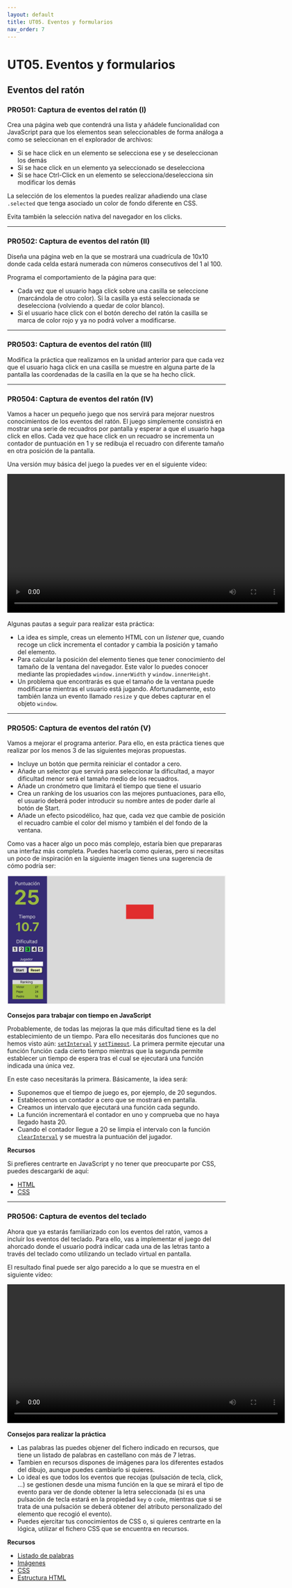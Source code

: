 ```yaml
---
layout: default
title: UT05. Eventos y formularios
nav_order: 7
---
```


# UT05. Eventos y formularios

## Eventos del ratón

### PR0501: Captura de eventos del ratón (I)

Crea una página web que contendrá una lista y añádele funcionalidad con JavaScript para que los elementos sean seleccionables de forma análoga a como se seleccionan en el explorador de archivos:

- Si se hace click en un elemento se selecciona ese y se deseleccionan los demás
- Si se hace click en un elemento ya seleccionado se deselecciona
- Si se hace Ctrl-Click en un elemento se selecciona/deselecciona sin modificar los demás

La selección de los elementos la puedes realizar añadiendo una clase `.selected` que tenga asociado un color de fondo diferente en CSS.

Evita también la selección nativa del navegador en los clicks.

---

### PR0502: Captura de eventos del ratón (II)

Diseña una página web en la que se mostrará una cuadrícula de 10x10 donde cada celda estará numerada con números consecutivos del 1 al 100.

Programa el comportamiento de la página para que:

- Cada vez que el usuario haga click sobre una casilla se seleccione (marcándola de otro color). Si la casilla ya está seleccionada se deselecciona (volviendo a quedar de color blanco).
- Si el usuario hace click con el botón derecho del ratón la casilla se marca de color rojo y ya no podrá volver a modificarse.


---

### PR0503: Captura de eventos del ratón (III)

Modifica la práctica que realizamos en la unidad anterior para que cada vez que el usuario haga click en una casilla se muestre en alguna parte de la pantalla las coordenadas de la casilla en la que se ha hecho click.

---

### PR0504: Captura de eventos del ratón (IV)

Vamos a hacer un pequeño juego que nos servirá para mejorar nuestros conocimientos de los eventos del ratón. El juego simplemente consistirá en mostrar una serie de recuadros por pantalla y esperar a que el usuario haga click en ellos. Cada vez que hace click en un recuadro se incrementa un contador de puntuación en 1 y se redibuja el recuadro con diferente tamaño en otra posición de la pantalla.

Una versión muy básica del juego la puedes ver en el siguiente vídeo:

<video width="640" controls>
    <source src="assets/videos/pr0504.mp4" type="video/mp4">
    Tu navegador no soporta la reproducción de vídeo
</video>

Algunas pautas a seguir para realizar esta práctica:

- La idea es simple, creas un elemento HTML con un *listener* que, cuando recoge un click incrementa el contador y cambia la posición y tamaño del elemento.
- Para calcular la posición del elemento tienes que tener conocimiento del tamaño de la ventana del navegador. Este valor lo puedes conocer mediante las propiedades `window.innerWidth` y `window.innerHeight`.
- Un problema que encontrarás es que el tamaño de la ventana puede modificarse mientras el usuario está jugando. Afortunadamente, esto también lanza un evento llamado `resize` y que debes capturar en el objeto `window`.

---

### PR0505: Captura de eventos del ratón (V)

Vamos a mejorar el programa anterior. Para ello, en esta práctica tienes que realizar por los menos 3 de las siguientes mejoras propuestas.

- Incluye un botón que permita reiniciar el contador a cero.
- Añade un selector que servirá para seleccionar la dificultad, a mayor dificultad menor será el tamaño medio de los recuadros.
- Añade un cronómetro que limitará el tiempo que tiene el usuario
- Crea un ranking de los usuarios con las mejores puntuaciones, para ello, el usuario deberá poder introducir su nombre antes de poder darle al botón de Start.
- Añade un efecto psicodélico, haz que, cada vez que cambie de posición el recuadro cambie el color del mismo y también el del fondo de la ventana.

Como vas a hacer algo un poco más complejo, estaría bien que prepararas una interfaz más completa. Puedes hacerla como quieras, pero si necesitas un poco de inspiración en la siguiente imagen tienes una sugerencia de cómo podría ser:

![Interfaz](assets/pr0505/mockup.jpg)

**Consejos para trabajar con tiempo en JavaScript**

Probablemente, de todas las mejoras la que más dificultad tiene es la del establecimiento de un tiempo. Para ello necesitarás dos funciones que no hemos visto aún: [`setInterval`](https://developer.mozilla.org/es/docs/Web/API/setInterval) y [`setTimeout`](https://developer.mozilla.org/es/docs/Web/API/setTimeout). La primera permite ejecutar una función función cada cierto tiempo mientras que la segunda permite establecer un tiempo de espera tras el cual se ejecutará una función indicada una única vez.

En este caso necesitarás la primera. Básicamente, la idea será:

- Suponemos que el tiempo de juego es, por ejemplo, de 20 segundos.
- Establecemos un contador a cero que se mostrará en pantalla.
- Creamos un intervalo que ejecutará una función cada segundo.
- La función incrementará el contador en uno y comprueba que no haya llegado hasta 20.
- Cuando el contador llegue a 20 se limpia el intervalo con la función [`clearInterval`](https://developer.mozilla.org/es/docs/Web/API/clearInterval) y se muestra la puntuación del jugador.

**Recursos**

Si prefieres centrarte en JavaScript y no tener que preocuparte por CSS, puedes descargarki de aquí:

- [HTML](assets/pr0505/index.html)
- [CSS](assets/pr0505/style.css)


---

### PR0506: Captura de eventos del teclado

Ahora que ya estarás familiarizado con los eventos del ratón, vamos a incluir los eventos del teclado. Para ello, vas a implementar el juego del ahorcado donde el usuario podrá indicar cada una de las letras tanto a través del teclado como utilizando un teclado virtual en pantalla.

El resultado final puede ser algo parecido a lo que se muestra en el siguiente vídeo:

<video width="640" controls>
    <source src="assets/videos/pr0506.mp4" type="video/mp4">
    Tu navegador no soporta la reproducción de vídeo
</video>

**Consejos para realizar la práctica**

- Las palabras las puedes objener del fichero indicado en recursos, que tiene un listado de palabras en castellano con más de 7 letras.
- Tambien en recursos dispones de imágenes para los diferentes estados del dibujo, aunque puedes cambiarlo si quieres.
- Lo ideal es que todos los eventos que recojas (pulsación de tecla, click, ...) se gestionen desde una misma función en la que se mirará el tipo de evento para ver de donde obtener la letra seleccionada (si es una pulsación de tecla estará en la propiedad `key` o `code`, mientras que si se trata de una pulsación se deberá obtener del atributo personalizado del elemento que recogió el evento).
- Puedes ejercitar tus conocimientos de CSS o, si quieres centrarte en la lógica, utilizar el fichero CSS que se encuentra en recursos.

**Recursos**

- [Listado de palabras](assets/pr0506/words.js)
- [Imágenes](assets/pr0506/imgs/hangman.zip)
- [CSS](assets/pr0506/style.css)
- [Estructura HTML](assets/pr0506/index.html)